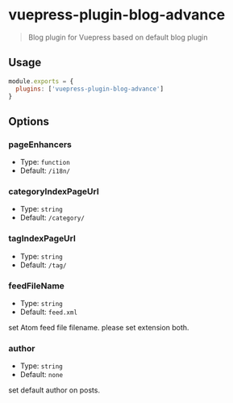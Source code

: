 # vuepress-plugin-blog-advance

> Blog plugin for Vuepress based on default blog plugin

## Usage

```javascript
module.exports = {
  plugins: ['vuepress-plugin-blog-advance'] 
}
```

## Options

### pageEnhancers

- Type: `function`
- Default: `/i18n/`

### categoryIndexPageUrl

- Type: `string`
- Default: `/category/`

### tagIndexPageUrl

- Type: `string`
- Default: `/tag/`

### feedFileName

- Type: `string`
- Default: `feed.xml`

set Atom feed file filename. please set extension both.

### author

- Type: `string`
- Default: `none`

set default author on posts.
